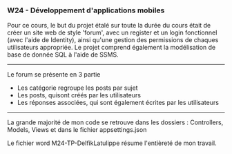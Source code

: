 <h3>W24 - Développement d'applications mobiles</h3>

Pour ce cours, le but du projet étalé sur toute la durée du cours était de créer un site web de style 'forum', avec un register et un login fonctionnel (avec l'aide de Identity), ainsi qu'une gestion des permissions de chaques utilisateurs appropriée. Le projet comprend également la modélisation de base de donnée SQL à l'aide de SSMS.

<hr>

Le forum se présente en 3 partie 
<ul>
    <li>Les catégorie regroupe les posts par sujet</li>
    <li>Les posts, quisont créés par les utilisateurs</li>
    <li>Les réponses associées, qui sont également écrites par les utilisateurs</li>
</ul>

<hr>

La grande majorité de mon code se retrouve dans les dossiers : Controllers, Models, Views et dans le fichier appsettings.json

Le fichier word M24-TP-DelfikLatulippe résume l'entièreté de mon travail.



    
    
